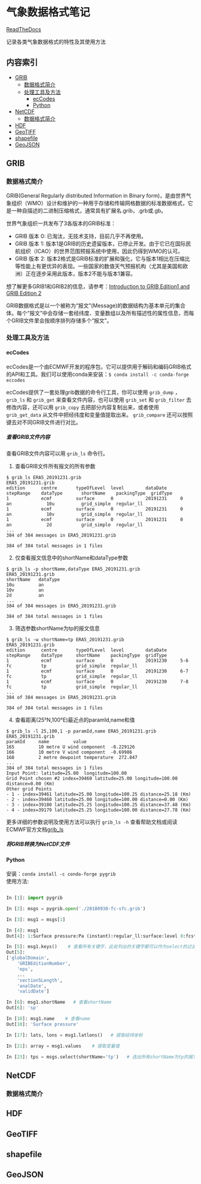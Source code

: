 # 气象数据格式笔记

[ReadTheDocs](https://meteodataformatnote.readthedocs.io/zh_CN/latest/index.html)

记录各类气象数据格式的特性及其使用方法   

## 内容索引
* [GRIB](#1)
    * [数据格式简介](#1-1)
    * [处理工具及方法](#1-2)
        * [ecCodes](#1-2-1)
        * [Python](#1-2-2)
* [NetCDF](#2)
    * [数据格式简介](#2-1)
* [HDF](#3)
* [GeoTIFF](#4)
* [shapefile](#5)
* [GeoJSON](#6)

<h2 id="1">GRIB</h2>
<h3 id="1-1">数据格式简介</h3>

GRIB(General Regularly distributed Information in Binary form)，是由世界气象组织（WMO）设计和维护的一种用于存储和传输网格数据的标准数据格式，它是一种自描述的二进制压缩格式，通常具有扩展名.grib，.grb或.gb。

世界气象组织一共发布了3各版本的GRIB标准：

* GRIB 版本 0: 已淘汰，无技术支持，目前几乎不再使用。
* GRIB 版本 1: 版本1是GRIB的历史遗留版本，已停止开发。由于它已在国际民航组织（ICAO）的世界范围预报系统中使用，因此仍得到WMO的认可。
* GRIB 版本 2: 版本2格式是GRIB标准的扩展和强化，它与版本1相比在压缩比等性能上有更优异的表现。一些国家的数值天气预报机构（尤其是美国和欧洲）正在逐步采用此版本，版本2不能与版本1兼容。

想了解更多GRIB1和GRIB2的信息，请参考：[Introduction to
GRIB Edition1 and GRIB Edition 2](https://www.wmo.int/pages/prog/www/WMOCodes/Guides/GRIB/Introduction_GRIB1-GRIB2.pdf)

GRIB数据格式是以一个被称为“报文”(Message)的数据结构为基本单元的集合体。每个“报文”中会存储一套经纬度、变量数组以及所有描述性的属性信息，而每个GRIB文件里会按顺序排列存储多个“报文”。
<h3 id="1-2">处理工具及方法</h3>

<h4 id="1-2-1">ecCodes</h4>

ecCodes是一个由ECMWF开发的程序包，它可以提供用于解码和编码GRIB格式的API和工具。我们可以使用conda来安装：`$ conda install -c conda-forge eccodes`

ecCodes提供了一套处理grib数据的命令行工具，你可以使用 `grib_dump` ， `grib_ls` 和 `grib_get` 来查看文件内容，也可以使用 `grib_set` 和 `grib_filter` 去修改内容，还可以用 `grib_copy` 去把部分内容复制出来，或者使用 `grib_get_data` 从文件中把经纬度和变量值提取出来。 `grib_compare` 还可以按照键去对不同GRIB文件进行对比。

<h5 id="1-2-1-1">查看GRIB文件内容</h5>

查看GRIB文件内容可以用 `grib_ls` 命令行。
1. 查看GRIB文件所有报文的所有参数
```
$ grib_ls ERA5_20191231.grib
ERA5_20191231.grib
edition      centre       typeOfLevel  level        dataDate     stepRange    dataType       shortName    packingType  gridType     
1            ecmf         surface      0            20191231     0            an             10u          grid_simple  regular_ll  
1            ecmf         surface      0            20191231     0            an             10v          grid_simple  regular_ll  
1            ecmf         surface      0            20191231     0            an             2d           grid_simple  regular_ll  
...
384 of 384 messages in ERA5_20191231.grib

384 of 384 total messages in 1 files
```

2. 仅查看报文信息中的shortName和dataType参数
```
$ grib_ls -p shortName,dataType ERA5_20191231.grib 
ERA5_20191231.grib
shortName   dataType    
10u         an         
10v         an         
2d          an         
...
384 of 384 messages in ERA5_20191231.grib

384 of 384 total messages in 1 files
```

3. 筛选参数shortName为tp的报文信息
```
$ grib_ls -w shortName=tp ERA5_20191231.grib 
ERA5_20191231.grib
edition      centre       typeOfLevel  level        dataDate     stepRange    dataType     shortName    packingType  gridType     
1            ecmf         surface      0            20191230     5-6          fc           tp           grid_simple  regular_ll  
1            ecmf         surface      0            20191230     6-7          fc           tp           grid_simple  regular_ll  
1            ecmf         surface      0            20191230     7-8          fc           tp           grid_simple  regular_ll  
...
384 of 384 messages in ERA5_20191231.grib

384 of 384 total messages in 1 files
```

4. 查看距离(25°N,100°E)最近点的paramId,name和值
```
$ grib_ls -l 25,100,1 -p paramId,name ERA5_20191231.grib 
ERA5_20191231.grib
paramId     name         value 
165         10 metre U wind component  -0.229126   
166         10 metre V wind component  -0.69986    
168         2 metre dewpoint temperature  272.847     
...
384 of 384 total messages in 1 files
Input Point: latitude=25.00  longitude=100.00
Grid Point chosen #2 index=39460 latitude=25.00 longitude=100.00 distance=0.00 (Km)
Other grid Points
- 1 - index=39461 latitude=25.00 longitude=100.25 distance=25.18 (Km)
- 2 - index=39460 latitude=25.00 longitude=100.00 distance=0.00 (Km)
- 3 - index=39180 latitude=25.25 longitude=100.25 distance=37.48 (Km)
- 4 - index=39179 latitude=25.25 longitude=100.00 distance=27.78 (Km)
```
更多详细的参数说明及使用方法可以执行 `grib_ls -h` 查看帮助文档或阅读ECMWF官方文档[grib_ls](https://confluence.ecmwf.int/display/GRIB/grib_ls)

<h5 id="1-2-1-2">将GRIB转换为NetCDF文件</h5>

<h4 id="1-2-2">Python</h4>

安装：`conda install -c conda-forge pygrib`   
使用方法:   

```python

In [1]: import pygrib

In [2]: msgs = pygrib.open('./20180930-fc-sfc.grib')           

In [3]: msg1 = msgs[1]

In [4]: msg1
Out[4]: 1:Surface pressure:Pa (instant):regular_ll:surface:level 0:fcst time 0 hrs:from 201809301200

In [5]: msg1.keys()    # 查看所有关键字，此处列出的关键字都可以作为select的过滤条件
Out[5]: 
['globalDomain',
    'GRIBEditionNumber',
    'eps',
    ...
    'section5Length',
    'analDate',
    'validDate']

In [6]: msg1.shortName   # 查看shortName
Out[6]: 'sp'

In [10]: msg1.name    # 查看name
Out[10]: 'Surface pressure'

In [17]: lats, lons = msg1.latlons()   # 提取经纬坐标

In [21]: array = msg1.values    # 提取变量值

In [23]: tps = msgs.select(shortName='tp')   # 选出所有shortName为tp的报文
```

<h2 id="2">NetCDF</h2>
<h3 id="2-1">数据格式简介</h3>

<h2 id="3">HDF</h2>

<h2 id="4">GeoTIFF</h2>

<h2 id="5">shapefile</h2>

<h2 id="6">GeoJSON</h2>
